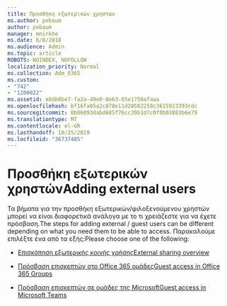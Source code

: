 ```yaml
---
title: Προσθήκη εξωτερικών χρηστών
ms.author: pebaum
author: pebaum
manager: mnirkhe
ms.date: 6/8/2018
ms.audience: Admin
ms.topic: article
ROBOTS: NOINDEX, NOFOLLOW
localization_priority: Normal
ms.collection: Adm_O365
ms.custom:
- "742"
- "1200022"
ms.assetid: e8db0be7-fa2a-49e0-8e63-65e1750afaaa
ms.openlocfilehash: bf16fa05a2c878e11d28582258c3615923393cdc
ms.sourcegitcommit: 0b06093dabd685f76cc39b1d7c0f8b03883b6e79
ms.translationtype: MT
ms.contentlocale: el-GR
ms.lasthandoff: 10/25/2019
ms.locfileid: "36737405"
---
```

# <a name="adding-external-users"></a><span data-ttu-id="ad9ae-102">Προσθήκη εξωτερικών χρηστών</span><span class="sxs-lookup"><span data-stu-id="ad9ae-102">Adding external users</span></span>

<span data-ttu-id="ad9ae-103">Τα βήματα για την προσθήκη εξωτερικών/φιλοξενούμενου χρηστών μπορεί να είναι διαφορετικά ανάλογα με το τι χρειάζεστε για να έχετε πρόσβαση.</span><span class="sxs-lookup"><span data-stu-id="ad9ae-103">The steps for adding external / guest users can be different depending on what you need them to be able to access.</span></span> <span data-ttu-id="ad9ae-104">Παρακαλούμε επιλέξτε ένα από τα εξής:</span><span class="sxs-lookup"><span data-stu-id="ad9ae-104">Please choose one of the following:</span></span>
  
- [<span data-ttu-id="ad9ae-105">Επισκόπηση εξωτερικής κοινής χρήσης</span><span class="sxs-lookup"><span data-stu-id="ad9ae-105">External sharing overview</span></span>](https://docs.microsoft.com/sharepoint/external-sharing-overview)

- [<span data-ttu-id="ad9ae-106">Πρόσβαση επισκεπτών στο Office 365 ομάδες</span><span class="sxs-lookup"><span data-stu-id="ad9ae-106">Guest access in Office 365 Groups</span></span>](https://support.office.com/en-gb/article/guest-access-in-office-365-groups-bfc7a840-868f-4fd6-a390-f347bf51aff6)

- [<span data-ttu-id="ad9ae-107">Πρόσβαση επισκεπτών σε ομάδες της Microsoft</span><span class="sxs-lookup"><span data-stu-id="ad9ae-107">Guest access in Microsoft Teams</span></span>](https://docs.microsoft.com/microsoftteams/guest-access-checklist)

